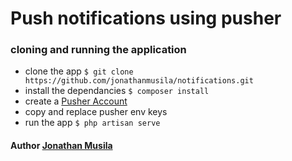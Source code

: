 # Push notifications using pusher

### cloning and running the application

- clone the app `$ git clone https://github.com/jonathanmusila/notifications.git`
- install the dependancies `$ composer install`
- create a [Pusher Account](https://dashboard.pusher.com/accounts/sign_up)
- copy and replace pusher env keys
- run the app `$ php artisan serve`

#### Author [Jonathan Musila](https://github.com/jonathanmusila/)